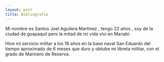```yaml
---
layout: post
title: Bibliografia
---
```




Mi nombre es Santos Joel Aguilera Martinez , tengo 22 años , soy de la ciudad de guayaquil pero la mitad de mi vida vivi en Manabi.


Hice mi servicio militar a los 18 años en la base naval San Eduardo del tiempo aproximado de 6 meses que duro y obtube mi libreta militar, con el grado de Marinero de Reserva.

